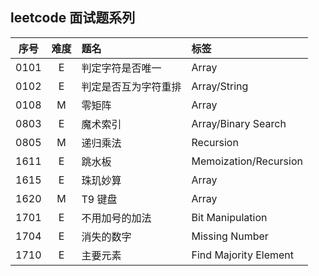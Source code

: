 ## leetcode 面试题系列

| 序号 | 难度 | 题名 | 标签 |
|:---:|:---:|:-----|:----|
| 0101 | E | 判定字符是否唯一 | Array |
| 0102 | E | 判定是否互为字符重排 | Array/String |
| 0108 | M | 零矩阵 | Array |
| 0803 | E | 魔术索引 | Array/Binary Search |
| 0805 | M | 递归乘法 | Recursion |
| 1611 | E | 跳水板 | Memoization/Recursion |
| 1615 | E | 珠玑妙算 | Array |
| 1620 | M | T9 键盘 | Array |
| 1701 | E | 不用加号的加法 | Bit Manipulation |
| 1704 | E | 消失的数字 | Missing Number | Array/Bit Manipulation/Math |
| 1710 | E | 主要元素 | Find Majority Element | Array/Bit Manipulation/Divide and Conquer |